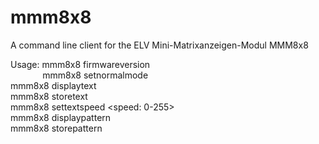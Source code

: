 # mmm8x8
A command line client for the ELV Mini-Matrixanzeigen-Modul MMM8x8

Usage: mmm8x8 <serial device> firmwareversion  
&nbsp;&nbsp;&nbsp;&nbsp;&nbsp;&nbsp;&nbsp;&nbsp;&nbsp;&nbsp;&nbsp;&nbsp;&nbsp;mmm8x8 <serial device> setnormalmode  
       mmm8x8 <serial device> displaytext <text>  
       mmm8x8 <serial device> storetext <text>  
       mmm8x8 <serial device> settextspeed <speed: 0-255>  
       mmm8x8 <serial device> displaypattern <inputfile>  
       mmm8x8 <serial device> storepattern <inputfile>  

